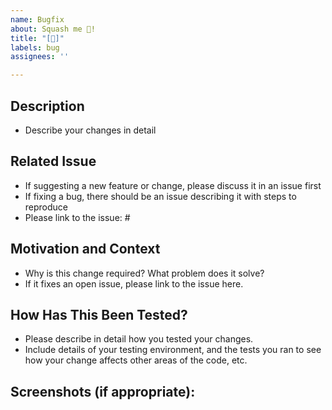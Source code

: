 ```yaml
---
name: Bugfix
about: Squash me 🦟!
title: "[🦟]"
labels: bug
assignees: ''

---
```


## Description
- Describe your changes in detail 


## Related Issue
- If suggesting a new feature or change, please discuss it in an issue first 
- If fixing a bug, there should be an issue describing it with steps to reproduce 
- Please link to the issue: #

## Motivation and Context
- Why is this change required? What problem does it solve? 
- If it fixes an open issue, please link to the issue here. 


## How Has This Been Tested?
- Please describe in detail how you tested your changes. 
- Include details of your testing environment, and the tests you ran to see how your change affects other areas of the code, etc. 

## Screenshots (if appropriate):